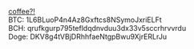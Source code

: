 [coffee?!](https://bmc.link/behnejad) <br>
BTC: 1L6BLuoP4n4Az8Gxftcs8NSymoJxriELFt <br>
BCH: qrufkgurp795tefldqdnvduu3dx33v5sccrhrvvrdu <br>
Doge: DKV8g4tVBjDRhhfaeNtgpBwu9XjrERLrJu <br>
